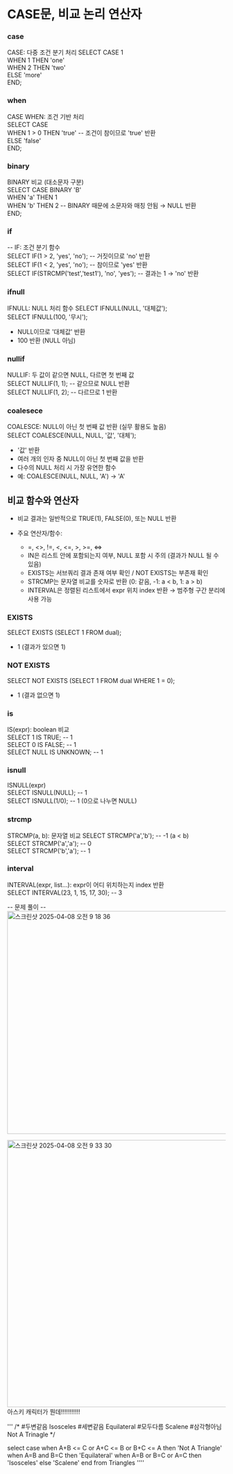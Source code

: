 # CASE문, 비교 논리 연산자 

### case 
CASE: 다중 조건 분기 처리
SELECT CASE 1          
    WHEN 1 THEN 'one'                
    WHEN 2 THEN 'two'           
    ELSE 'more'           
END;        

### when
CASE WHEN: 조건 기반 처리       
SELECT CASE              
    WHEN 1 > 0 THEN 'true'  -- 조건이 참이므로 'true' 반환                 
    ELSE 'false'              
END;              

### binary
BINARY 비교 (대소문자 구분)         
SELECT CASE BINARY 'B'           
    WHEN 'a' THEN 1             
    WHEN 'b' THEN 2   -- BINARY 때문에 소문자와 매칭 안됨 → NULL 반환                
END;         

### if
-- IF: 조건 분기 함수           
SELECT IF(1 > 2, 'yes', 'no');   -- 거짓이므로 'no' 반환          
SELECT IF(1 < 2, 'yes', 'no');   -- 참이므로 'yes' 반환        
SELECT IF(STRCMP('test','test1'), 'no', 'yes'); -- 결과는 1 → 'no' 반환       

### ifnull
IFNULL: NULL 처리 함수
SELECT IFNULL(NULL, '대체값');   
SELECT IFNULL(100, '무시');                 

- NULL이므로 '대체값' 반환       
- 100 반환 (NULL 아님)

### nullif 
NULLIF: 두 값이 같으면 NULL, 다르면 첫 번째 값           
SELECT NULLIF(1, 1);      -- 같으므로 NULL 반환       
SELECT NULLIF(1, 2);      -- 다르므로 1 반환       

### coalesece          
COALESCE: NULL이 아닌 첫 번째 값 반환 (실무 활용도 높음)          
SELECT COALESCE(NULL, NULL, '값', '대체');               
- '값' 반환
- 여러 개의 인자 중 NULL이 아닌 첫 번째 값을 반환
- 다수의 NULL 처리 시 가장 유연한 함수
- 예: COALESCE(NULL, NULL, 'A') → 'A'

## 비교 함수와 연산자 

- 비교 결과는 일반적으로 TRUE(1), FALSE(0), 또는 NULL 반환
  
- 주요 연산자/함수:
  - =, <>, !=, <, <=, >, >=, <=>
  - IN은 리스트 안에 포함되는지 여부, NULL 포함 시 주의 (결과가 NULL 될 수 있음)
  - EXISTS는 서브쿼리 결과 존재 여부 확인 / NOT EXISTS는 부존재 확인
  - STRCMP는 문자열 비교를 숫자로 반환 (0: 같음, -1: a < b, 1: a > b)
  - INTERVAL은 정렬된 리스트에서 expr 위치 index 반환 → 범주형 구간 분리에 사용 가능


### EXISTS
SELECT EXISTS (SELECT 1 FROM dual);  

- 1 (결과가 있으면 1)


### NOT EXISTS
SELECT NOT EXISTS (SELECT 1 FROM dual WHERE 1 = 0); 

- 1 (결과 없으면 1)

### is 
IS(expr): boolean 비교      
SELECT 1 IS TRUE;                 -- 1         
SELECT 0 IS FALSE;                -- 1      
SELECT NULL IS UNKNOWN;          -- 1           

### isnull
ISNULL(expr)        
SELECT ISNULL(NULL);             -- 1          
SELECT ISNULL(1/0);              -- 1 (0으로 나누면 NULL)          

### strcmp
STRCMP(a, b): 문자열 비교
SELECT STRCMP('a','b');          -- -1 (a < b)        
SELECT STRCMP('a','a');          -- 0      
SELECT STRCMP('b','a');          -- 1          

### interval
INTERVAL(expr, list...): expr이 어디 위치하는지 index 반환           
SELECT INTERVAL(23, 1, 15, 17, 30); -- 3        

-- 문제 풀이 --     
<img width="512" alt="스크린샷 2025-04-08 오전 9 18 36" src="https://github.com/user-attachments/assets/f490ef33-bda9-4be4-bedd-c15d44cececd" />

<img width="614" alt="스크린샷 2025-04-08 오전 9 33 30" src="https://github.com/user-attachments/assets/b1acf78a-bb94-4d6f-b131-04eb30d88456" />
아스키 캐릭터가 뭔데!!!!!!!!!!!

''' 
/*
 #두변같음 Isosceles
#세변같음 Equilateral
#모두다름 Scalene
#삼각형아님 Not A Trinagle
*/

select case when A+B <= C or A+C <= B or B+C <= A then 'Not A Triangle'
    when A=B and B=C then 'Equilateral'
    when A=B or B=C or A=C then 'Isosceles'
    else 'Scalene' 
    end
from Triangles
''''
